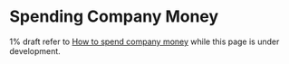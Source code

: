 # Spending Company Money

1% draft refer to [How to spend company money](https://handbook.mattermost.com/company/how-to-guides-for-staff/how-to-spend-company-money) while this page is under development.
